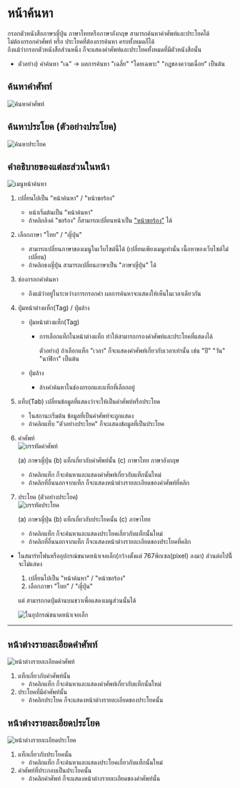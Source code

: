 # หน้าค้นหา
กรอกตัวหนังสือภาษาญี่ปุ่น ภาษาไทยหรือภาษาอังกฤษ สามารถค้นหาคำศัพท์และประโยคได้  
ไม่ต้องกรอกคำศัพท์ หรือ ประโยคที่ต้องการค้นหา ครบทั้งหมดก็ได้  
ถึงแม้ว่ากรอกตัวหนังสือส่วนหนึ่ง ก็จะแสดงคำศัพท์และประโยคทั้งหมดที่มีตัวหนังสือนั้น

- ตัวอย่าง) คำค้นหา "เฉ" -> ผลการค้นหา "เฉลี่ย" "โดยเฉพาะ" "กฎของความเฉื่อย" เป็นต้น


## ค้นหาคำศัพท์
![ค้นหาคำศัพท์](https://docs.google.com/drawings/d/e/2PACX-1vQydF_MCgQ78htf5T37wAEiFy2SbCFMUPhOO8MVbGP6KT5wKIszzVkKa1ZHBmTs2BzQsQO2WrbxJBhw/pub?w=1554&h=566)


## ค้นหาประโยค (ตัวอย่างประโยค)
![ค้นหาประโยค](https://docs.google.com/drawings/d/e/2PACX-1vR_paPb-Jfkg1m_M30SjWZux42SsjwjzsjsdZW6oJJS67OR9n6ZFT8F3ERszE850Mlohusudw2XSrBr/pub?w=1554&h=566)


## คำอธิบายของแต่ละส่วนในหน้า
![เมนูหน้าค้นหา](https://docs.google.com/drawings/d/e/2PACX-1vRKGcdVrCcQVVgKELT-PAVUdEqA7ohW_AKK2I4aRQNqMCWLFxzy4la_88H8NQzOOIV2WOyfNnT-AS0W/pub?w=643&h=214)

1. เปลี่ยนไปเป็น "หน้าค้นหา" / "หน้าขอร้อง"
   - หน้าเริ่มต้นเป็น "หน้าค้นหา"
   - ถ้าคลิกลิงค์ "ขอร้อง" ก็สามารถเปลี่ยนหน้าเป็น ["หน้าขอร้อง"](./howtouse_request.md) ได้

2. เลือกภาษา "ไทย" / "ญี่ปุ่น"
   - สามารถเปลี่ยนภาษาของเมนูในเว็บไซต์นี้ได้
     (เปลี่ยนเพียงเมนูเท่านั้น เนื้อหาของเว็บไซต์ไม่เปลี่ยน)
   - ถ้าคลิกธงญี่ปุ่น สามารถเปลี่ยนภาษาเป็น "ภาษาญี่ปุ่น" ได้
     
3. ช่องกรอกคำค้นหา
   - ถึงแม้ว่าอยู่ในระหว่างการกรอกคำ ผลการค้นหาจะแสดงให้เห็นในเวลาเดียวกัน

4. ปุ่มหน้าต่างแท็ก(Tag) / ปุ่มล้าง
   - ปุ่มหน้าต่างแท็ก(Tag)
     - การเลือกแท็กในหน้าต่างแท็ก ทำให้สามารถกรองคำศัพท์และประโยคที่แสดงได้
       
       ตัวอย่าง) ถ้าเลือกแท็ก "เวลา" ก็จะแสดงคำศัพท์เกี่ยวกับเวลาเท่านั้น เช่น "ปี" "วัน" "นาฬิกา" เป็นต้น

   - ปุ่มล้าง
     - ล้างคำค้นหาในช่องกรอกและแท็กที่เลือกอยู่

5. แท็บ(Tab) เปลี่ยนข้อมูลที่แสดงว่าจะให้เป็นคำศัพท์หรือประโยค
   - ในสถานะเริ่มต้น ข้อมูลที่เป็นคำศัพท์จะถูกแสดง
   - ถ้าคลิกแท็บ "ตัวอย่างประโยค" ก็จะแสดงข้อมูลที่เป็นประโยค

6. คำศัพท์  
   ![บรรทัดคำศัพท์](https://docs.google.com/drawings/d/e/2PACX-1vR7jqH6uKcd3PlpktkZCNvBFmPhV_MmMNv9LASSbSjuouY9LesDNEDpx1f6oCyh2jbI--aqcq2cnt6o/pub?w=475&h=167)

   (a) ภาษาญี่ปุ่น  (b) แท็กเกี่ยวกับคำศัพท์นั้น  (c) ภาษาไทย ภาษาอังกฤษ
   - ถ้าคลิกแท็ก ก็จะค้นหาและแสดงคำศัพท์เกี่ยวกับแท็กนั้นใหม่
   - ถ้าคลิกที่อื่นนอกจากแท็ก ก็จะแสดงหน้าต่างรายละเอียดของคำศัพท์ที่คลิก

7. ประโยค (ตัวอย่างประโยค)  
   ![บรรทัดประโยค](https://docs.google.com/drawings/d/e/2PACX-1vQUwD7VgMgkOvCwkPSKjQVN-38xdbEdmyxxfzC1CSV3qB3nNI0saXZTJOGg12qyDErJNJ6ju5NgbnW8/pub?w=472&h=121)

   (a) ภาษาญี่ปุ่น  (b) แท็กเกี่ยวกับประโยคนั้น  (c) ภาษาไทย
   - ถ้าคลิกแท็ก ก็จะค้นหาและแสดงประโยคเกี่ยวกับแท็กนั้นใหม่
   - ถ้าคลิกที่อื่นนอกจากแท็ก ก็จะแสดงหน้าต่างรายละเอียดของประโยคที่คลิก



* ในสมาร์ทโฟนหรืออุปกรณ์ขนาดหน้าเจอเล็ก(กว้างตั้งแต่ 767พิกเซล(pixel) ลงมา) ส่วนต่อไปนี่้จะไม่แสดง
   1. เปลี่ยนไปเป็น "หน้าค้นหา" / "หน้าขอร้อง"
   2. เลือกภาษา "ไทย" / "ญี่ปุ่น"

   แต่ สามารถกดปุ่มด้านบนขวาเพื่อแสดงเมนูส่วนนั้นได้

   ![ในอุปกรณ์ขนาดหน้าเจอเล็ก](https://docs.google.com/drawings/d/e/2PACX-1vQl5fiOJCyJSnNDYVkrf_gw-5B85A6acjjxHwMVULQ-uerp1bZoNeuL5cEZerNMAjkyRy30Hln49k7Y/pub?w=553&h=347)

---

## หน้าต่างรายละเอียดคำศัพท์
![หน้าต่างรายละเอียดคำศัพท์](https://docs.google.com/drawings/d/e/2PACX-1vQwPRKElK4X0Aql2PVZrrZAfZDhPYx9n3uCH8GYlDx39oW81pmvdTD3hwIXyEHYNmUvIf9R6YH08wLo/pub?w=779&h=568)

1. แท็กเกี่ยวกับคำศัพท์นั้น
   - ถ้าคลิกแท็ก ก็จะค้นหาและแสดงคำศัพท์เกี่ยวกับแท็กนั้นใหม่
2. ประโยคที่มีคำศัพท์นั้น
   - ถ้าคลิกประโยค ก็จะแสดงหน้าต่างรายละเอียดของประโยคนั้น


## หน้าต่างรายละเอียดประโยค
![หน้าต่างรายละเอียดประโยค](https://docs.google.com/drawings/d/e/2PACX-1vTKR0pHDTtyeJimO0njgit4y3Q_w7HASyEjZwab_H3XsUU10OZWjuuQI7nzueYiMq53318KiKUdG4XP/pub?w=779&h=568)

1. แท็กเกี่ยวกับประโยคนั้น
   - ถ้าคลิกแท็ก ก็จะค้นหาและแสดงประโยคเกี่ยวกับแท็กนั้นใหม่
2. คำศัพท์ที่ประกอบเป็นประโยคนั้น
   - ถ้าคลิกคำศัพท์ ก็จะแสดงหน้าต่างรายละเอียดของคำศัพท์นั้น
